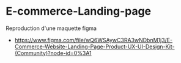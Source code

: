 # E-commerce-Landing-page
Reproduction d'une maquette figma 

- https://www.figma.com/file/wQ6WSAywC3RA3wNDbnM1j3/E-Commerce-Website-Landing-Page-Product-UX-UI-Design-Kit-(Community)?node-id=0%3A1
